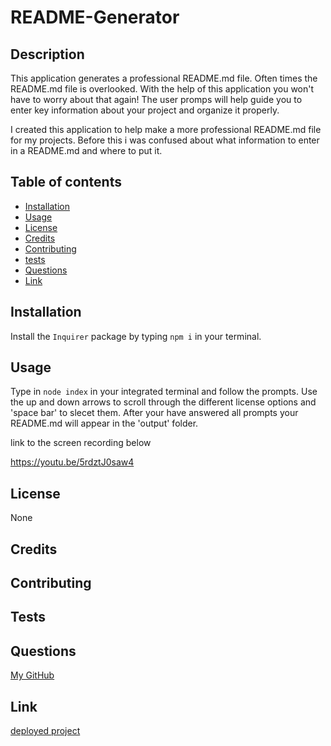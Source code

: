 # README-Generator 

## Description

This application generates a professional README.md file. Often times the README.md file is overlooked. With the help of this application you won't have to worry about that again! The user promps will help guide you to enter key information about your project and organize it properly.

I created this application to help make a more professional README.md file for my projects. Before this i was confused about what information to enter in a README.md and where to put it.

## Table of contents

* [Installation](#installation)
* [Usage](#usage)
* [License](#license)
* [Credits](#credits)
* [Contributing](#contributing)
* [tests](#tests)
* [Questions](#questions)
* [Link](#link)

## Installation

Install the `Inquirer` package by typing `npm i` in your terminal.

## Usage

Type in `node index` in your integrated terminal and follow the prompts. Use the up and down arrows to scroll through the different license options and 'space bar' to slecet them. After your have answered all prompts your README.md will appear in the 'output' folder.

link to the screen recording below

https://youtu.be/5rdztJ0saw4

## License

None

## Credits



## Contributing



## Tests



## Questions

[My GitHub](https://github.com/JakeFay)

## Link

[deployed project](https://jakefay.github.io/README-Generator/)
